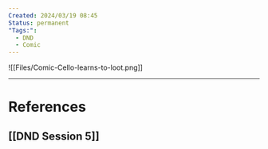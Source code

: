 ```yaml
---
Created: 2024/03/19 08:45
Status: permanent
"Tags:":
  - DND
  - Comic
---
```

![[Files/Comic-Cello-learns-to-loot.png]]

---
# References
## [[DND Session 5]]